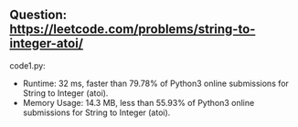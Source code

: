 ## Question: https://leetcode.com/problems/string-to-integer-atoi/

code1.py:
* Runtime: 32 ms, faster than 79.78% of Python3 online submissions for String to Integer (atoi).
* Memory Usage: 14.3 MB, less than 55.93% of Python3 online submissions for String to Integer (atoi).